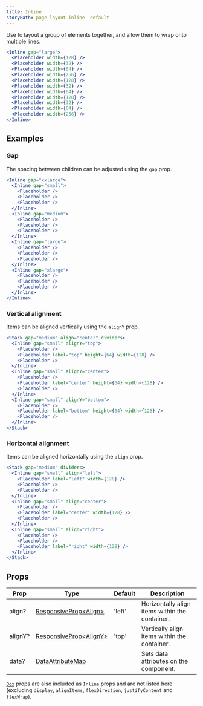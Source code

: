 ```yaml
---
title: Inline
storyPath: page-layout-inline--default
---
```


Use to layout a group of elements together, and allow them to wrap onto multiple
lines.

```jsx live
<Inline gap="large">
  <Placeholder width={128} />
  <Placeholder width={32} />
  <Placeholder width={64} />
  <Placeholder width={256} />
  <Placeholder width={128} />
  <Placeholder width={32} />
  <Placeholder width={64} />
  <Placeholder width={128} />
  <Placeholder width={32} />
  <Placeholder width={64} />
  <Placeholder width={256} />
</Inline>
```

## Examples

### Gap

The spacing between children can be adjusted using the `gap` prop.

```jsx live
<Inline gap="xxlarge">
  <Inline gap="small">
    <Placeholder />
    <Placeholder />
    <Placeholder />
  </Inline>
  <Inline gap="medium">
    <Placeholder />
    <Placeholder />
    <Placeholder />
  </Inline>
  <Inline gap="large">
    <Placeholder />
    <Placeholder />
    <Placeholder />
  </Inline>
  <Inline gap="xlarge">
    <Placeholder />
    <Placeholder />
    <Placeholder />
  </Inline>
</Inline>
```

### Vertical alignment

Items can be aligned vertically using the `alignY` prop.

```jsx live
<Stack gap="medium" align="center" dividers>
  <Inline gap="small" alignY="top">
    <Placeholder />
    <Placeholder label="top" height={64} width={128} />
    <Placeholder />
  </Inline>
  <Inline gap="small" alignY="center">
    <Placeholder />
    <Placeholder label="center" height={64} width={128} />
    <Placeholder />
  </Inline>
  <Inline gap="small" alignY="bottom">
    <Placeholder />
    <Placeholder label="bottom" height={64} width={128} />
    <Placeholder />
  </Inline>
</Stack>
```

### Horizontal alignment

Items can be aligned horizontally using the `align` prop.

```jsx live
<Stack gap="medium" dividers>
  <Inline gap="small" align="left">
    <Placeholder label="left" width={128} />
    <Placeholder />
    <Placeholder />
  </Inline>
  <Inline gap="small" align="center">
    <Placeholder />
    <Placeholder label="center" width={128} />
    <Placeholder />
  </Inline>
  <Inline gap="small" align="right">
    <Placeholder />
    <Placeholder />
    <Placeholder label="right" width={128} />
  </Inline>
</Stack>
```

## Props

| Prop    | Type                                   | Default | Description                                    |
| ------- | -------------------------------------- | ------- | ---------------------------------------------- |
| align?  | [ResponsiveProp\<Align>][align]        | 'left'  | Horizontally align items within the container. |
| alignY? | [ResponsiveProp\<AlignY>][align-y]     | 'top'   | Vertically align items within the container.   |
| data?   | [DataAttributeMap][data-attribute-map] |         | Sets data attributes on the component.         |

[`Box`](/package/box) props are also included as `Inline` props and are not
listed here (excluding `display`, `alignItems`, `flexDirection`,
`justifyContent` and `flexWrap`).

[align]:
  https://github.com/brighte-labs/spark-web/blob/e7f6f4285b4cfd876312cc89fbdd094039aa239a/packages/inline/src/Inline.tsx#L16
[align-y]:
  https://github.com/brighte-labs/spark-web/blob/e7f6f4285b4cfd876312cc89fbdd094039aa239a/packages/inline/src/Inline.tsx#L18
[data-attribute-map]:
  https://github.com/brighte-labs/spark-web/blob/e7f6f4285b4cfd876312cc89fbdd094039aa239a/packages/utils/src/internal/buildDataAttributes.ts#L1
